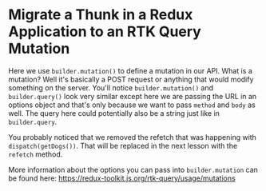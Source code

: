 # Migrate a Thunk in a Redux Application to an RTK Query Mutation

Here we use `builder.mutation()` to define a mutation in our API. What is a mutation? Well it's basically a POST request or anything that would modify something on the server. You'll notice `builder.mutation()` and `builder.query()` look very similar except here we are passing the URL in an options object and that's only because we want to pass `method` and `body` as well. The query here could potentially also be a string just like in `builder.query`.

You probably noticed that we removed the refetch that was happening with `dispatch(getDogs())`. That will be replaced in the next lesson with the `refetch` method.

More information about the options you can pass into `builder.mutation` can be found here:
https://redux-toolkit.js.org/rtk-query/usage/mutations
